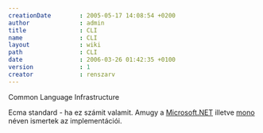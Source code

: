 ```yaml
---
creationDate        : 2005-05-17 14:08:54 +0200 
author              : admin 
title               : CLI 
name                : CLI 
layout              : wiki 
path                : CLI 
date                : 2006-03-26 01:42:35 +0100 
version             : 1 
creator             : renszarv 
---
```

Common Language Infrastructure

Ecma standard - ha ez számit valamit. Amugy a [Microsoft.NET](Missing.html) illetve [mono](mono.html) néven ismertek az implementációi.
